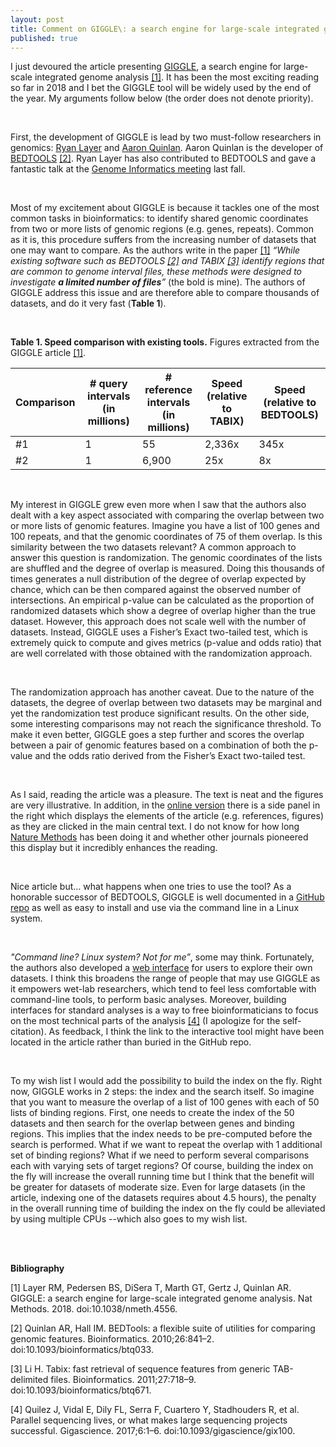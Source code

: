 ```yaml
---
layout: post
title: Comment on GIGGLE\: a search engine for large-scale integrated genome analysis
published: true
---
```


I just devoured the article presenting [GIGGLE](https://www.nature.com/articles/nmeth.4556), a search engine for large-scale integrated genome analysis [[1]](https://www.nature.com/articles/nmeth.4556). It has been the most exciting reading so far in 2018 and I bet the GIGGLE tool will be widely used by the end of the year. My arguments follow below (the order does not denote priority).

<br>

First, the development of GIGGLE is lead by two must-follow researchers in genomics: [Ryan Layer](http://layerlab.org/) and [Aaron Quinlan](https://twitter.com/aaronquinlan). Aaron Quinlan is the developer of [BEDTOOLS](http://bedtools.readthedocs.io/en/latest/) [[2]](https://www.ncbi.nlm.nih.gov/pmc/articles/PMC2832824/). Ryan Layer has also contributed to BEDTOOLS and gave a fantastic talk at the [Genome Informatics meeting](https://meetings.cshl.edu/meetings.aspx?meet=INFO&year=17) last fall.

<br>

Most of my excitement about GIGGLE is because it tackles one of the most common tasks in bioinformatics: to identify shared genomic coordinates from two or more lists of genomic regions (e.g. genes, repeats). Common as it is, this procedure suffers from the increasing number of datasets that one may want to compare. As the authors write in the paper [[1]](https://www.nature.com/articles/nmeth.4556) _“While existing software such as BEDTOOLS [[2]](https://www.ncbi.nlm.nih.gov/pmc/articles/PMC2832824/) and TABIX [[3]](https://academic.oup.com/bioinformatics/article/27/5/718/262743) identify regions that are common to genome interval files, these methods were designed to investigate **a limited number of files**”_ (the bold is mine). The authors of GIGGLE address this issue and are therefore able to compare thousands of datasets, and do it very fast (**Table 1**).

<br>

**Table 1. Speed comparison with existing tools.** Figures extracted from the GIGGLE article [[1]](https://www.nature.com/articles/nmeth.4556).

| Comparison  | # query intervals (in millions)  | # reference intervals (in millions)  | Speed (relative to TABIX) | Speed (relative to BEDTOOLS) |
|---|---|---|---|---|
| #1  | 1  | 55  | 2,336x  | 345x  |
| #2  | 1  | 6,900  | 25x  | 8x  |

<br>

My interest in GIGGLE grew even more when I saw that the authors also dealt with a key aspect associated with comparing the overlap between two or more lists of genomic features. Imagine you have a list of 100 genes and 100 repeats, and that the genomic coordinates of 75 of them overlap. Is this similarity between the two datasets relevant? A common approach to answer this question is randomization. The genomic coordinates of the lists are shuffled and the degree of overlap is measured. Doing this thousands of times generates a null distribution of the degree of overlap expected by chance, which can be then compared against the observed number of intersections. An empirical p-value can be calculated as the proportion of randomized datasets which show a degree of overlap higher than the true dataset. However, this approach does not scale well with the number of datasets. Instead, GIGGLE uses a Fisher’s Exact two-tailed test, which is extremely quick to compute and gives metrics (p-value and odds ratio) that are well correlated with those obtained with the randomization approach.

<br>

The randomization approach has another caveat. Due to the nature of the datasets, the degree of overlap between two datasets may be marginal and yet the randomization test produce significant results. On the other side, some interesting comparisons may not reach the significance threshold. To make it even better, GIGGLE goes a step further and scores the overlap between a pair of genomic features based on a combination of both the p-value and the odds ratio derived from the Fisher’s Exact two-tailed test.

<br>

As I said, reading the article was a pleasure. The text is neat and the figures are very illustrative. In addition, in the [online version](https://www.nature.com/articles/nmeth.4556) there is a side panel in the right which displays the elements of the article (e.g. references, figures) as they are clicked in the main central text. I do not know for how long [Nature Methods](https://www.nature.com/nmeth/) has been doing it and whether other journals pioneered this display but it incredibly enhances the reading.

<br>

Nice article but… what happens when one tries to use the tool? As a honorable successor of BEDTOOLS, GIGGLE is well documented in a [GitHub repo](https://github.com/ryanlayer/giggle/blob/master/README.md) as well as easy to install and use via the command line in a Linux system.

<br>

_"Command line? Linux system? Not for me”_, some may think. Fortunately, the authors also developed a [web interface](http://ryanlayer.github.io/giggle/index.html?primary_index=ec2-54-227-176-15.compute-1.amazonaws.com/rme&ucsc_index=ec2-54-227-176-15.compute-1.amazonaws.com/ucsc) for users to explore their own datasets. I think this broadens the range of people that may use GIGGLE as it empowers wet-lab researchers, which tend to feel less comfortable with command-line tools, to perform basic analyses. Moreover, building interfaces for standard analyses is a way to free bioinformaticians to focus on the most technical parts of the analysis [[4]](https://academic.oup.com/gigascience/article/6/11/1/4557140) (I apologize for the self-citation). As feedback, I think the link to the interactive tool might have been located in the article rather than buried in the GitHub repo.

<br>

To my wish list I would add the possibility to build the index on the fly. Right now, GIGGLE works in 2 steps: the index and the search itself. So imagine that you want to measure the overlap of a list of 100 genes with each of 50 lists of binding regions. First, one needs to create the index of the 50 datasets and then search for the overlap between genes and binding regions. This implies that the index needs to be pre-computed before the search is performed. What if we want to repeat the overlap with 1 additional set of binding regions? What if we need to perform several comparisons each with varying sets of target regions? Of course, building the index on the fly will increase the overall running time but I think that the benefit will be greater for datasets of moderate size. Even for large datasets (in the article, indexing one of the datasets requires about 4.5 hours), the penalty in the overall running time of building the index on the fly could be alleviated by using multiple CPUs --which also goes to my wish list.

<br>
<br>

**Bibliography**

[1] Layer RM, Pedersen BS, DiSera T, Marth GT, Gertz J, Quinlan AR. GIGGLE: a search engine for large-scale integrated genome analysis. Nat Methods. 2018. doi:10.1038/nmeth.4556.

[2] Quinlan AR, Hall IM. BEDTools: a flexible suite of utilities for comparing genomic features. Bioinformatics. 2010;26:841–2. doi:10.1093/bioinformatics/btq033.

[3] Li H. Tabix: fast retrieval of sequence features from generic TAB-delimited files. Bioinformatics. 2011;27:718–9. doi:10.1093/bioinformatics/btq671.

[4] Quilez J, Vidal E, Dily FL, Serra F, Cuartero Y, Stadhouders R, et al. Parallel sequencing lives, or what makes large sequencing projects successful. Gigascience. 2017;6:1–6. doi:10.1093/gigascience/gix100.
